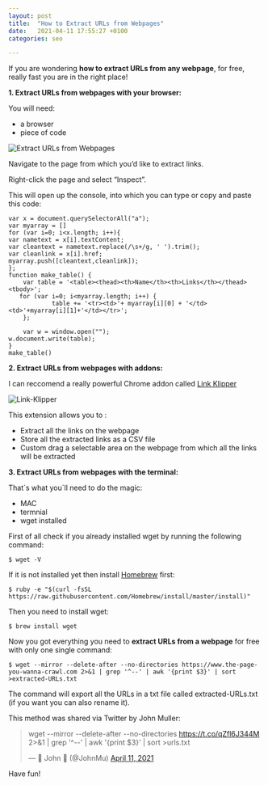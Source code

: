 ```yaml
---
layout: post
title:  "How to Extract URLs from Webpages"
date:   2021-04-11 17:55:27 +0100
categories: seo

---
```


If you are wondering **how to extract URLs from any webpage**, for free, really fast you are in the right place!

**1. Extract URLs from webpages with your browser:**

You will need:
- a browser
- piece of code 

![Extract URLs from Webpages](https://user-images.githubusercontent.com/61537859/114431238-8f4a4480-9bbf-11eb-9eaf-7b5cf7d2cb0e.gif)





Navigate to the page from which you’d like to extract links.

Right-click the page and select “Inspect”. 

This will open up the console, into which you can type or copy and paste this code:

```
var x = document.querySelectorAll("a");
var myarray = []
for (var i=0; i<x.length; i++){
var nametext = x[i].textContent;
var cleantext = nametext.replace(/\s+/g, ' ').trim();
var cleanlink = x[i].href;
myarray.push([cleantext,cleanlink]);
};
function make_table() {
    var table = '<table><thead><th>Name</th><th>Links</th></thead><tbody>';
   for (var i=0; i<myarray.length; i++) {
            table += '<tr><td>'+ myarray[i][0] + '</td><td>'+myarray[i][1]+'</td></tr>';
    };
 
    var w = window.open("");
w.document.write(table); 
}
make_table()
```




**2. Extract URLs from webpages with addons:**

I can reccomend a really powerful Chrome addon called [Link Klipper](https://chrome.google.com/webstore/detail/link-klipper-extract-all/fahollcgofmpnehocdgofnhkkchiekoo?hl=en)

![Link-Klipper](https://user-images.githubusercontent.com/61537859/114427036-f9acb600-9bba-11eb-9c39-badb724132b5.jpeg)


This extension allows you to :
- Extract all the links on the webpage
- Store all the extracted links as a CSV file
- Custom drag a selectable area on the webpage from which all the links will be extracted


**3. Extract URLs from webpages with the terminal:**


That´s what you´ll need to do the magic:

- MAC
- termnial
- wget installed




First of all check if you already installed wget by running the following command:
```
$ wget -V
```
If it is not installed yet then install 
[Homebrew](https://brew.sh/) first:
```
$ ruby -e "$(curl -fsSL https://raw.githubusercontent.com/Homebrew/install/master/install)"
```

Then you need to install wget:
```
$ brew install wget
```

Now you got everything you need to **extract URLs from a webpage** for free with only one single command:
```
$ wget --mirror --delete-after --no-directories https://www.the-page-you-wanna-crawl.com 2>&1 | grep '^--' | awk '{print $3}' | sort >extracted-URLs.txt
```

The command will export all the URLs in a txt file called extracted-URLs.txt (if you want you can also rename it).




This method was shared via Twitter by John Muller:

<blockquote class="twitter-tweet"><p lang="en" dir="ltr">wget --mirror --delete-after --no-directories <a href="https://t.co/qZfl6J344M">https://t.co/qZfl6J344M</a> 2&gt;&amp;1 | grep &#39;^--&#39; | awk &#39;{print $3}&#39; | sort &gt;urls.txt</p>&mdash; 🍌 John 🍌 (@JohnMu) <a href="https://twitter.com/JohnMu/status/1381158164243099652?ref_src=twsrc%5Etfw">April 11, 2021</a></blockquote> 




Have fun!
